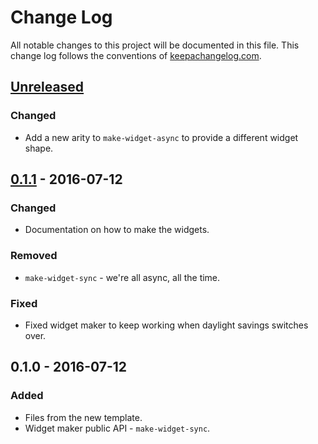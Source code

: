 # Change Log
All notable changes to this project will be documented in this file. This change log follows the conventions of [keepachangelog.com](http://keepachangelog.com/).

## [Unreleased]
### Changed
- Add a new arity to `make-widget-async` to provide a different widget shape.

## [0.1.1] - 2016-07-12
### Changed
- Documentation on how to make the widgets.

### Removed
- `make-widget-sync` - we're all async, all the time.

### Fixed
- Fixed widget maker to keep working when daylight savings switches over.

## 0.1.0 - 2016-07-12
### Added
- Files from the new template.
- Widget maker public API - `make-widget-sync`.

[Unreleased]: https://github.com/your-name/euler_8/compare/0.1.1...HEAD
[0.1.1]: https://github.com/your-name/euler_8/compare/0.1.0...0.1.1
